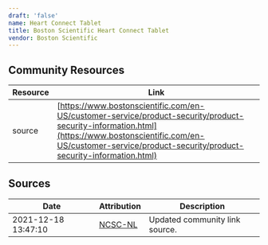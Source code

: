 ```yaml
---
draft: 'false'
name: Heart Connect Tablet
title: Boston Scientific Heart Connect Tablet
vendor: Boston Scientific
---
```



## Community Resources
| Resource | Link |
| --- | --- |
| source | [https://www.bostonscientific.com/en-US/customer-service/product-security/product-security-information.html](https://www.bostonscientific.com/en-US/customer-service/product-security/product-security-information.html) |


## Sources
| Date | Attribution | Description |
| --- | --- | --- |
| 2021-12-18 13:47:10 | [NCSC-NL](https://github.com/NCSC-NL/log4shell/blob/main/software/README.md) | Updated community link source.  |

